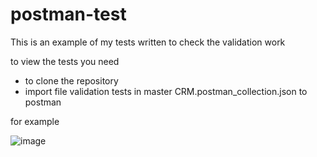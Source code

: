 # postman-test
This is an example of my tests written to check the validation work

to view the tests you need 
- to clone the repository
- import file validation tests in master CRM.postman_collection.json to postman

for example

![image](https://user-images.githubusercontent.com/72912317/125584356-4a8e1317-fc1e-4ad8-924a-0f0693decf19.png)


